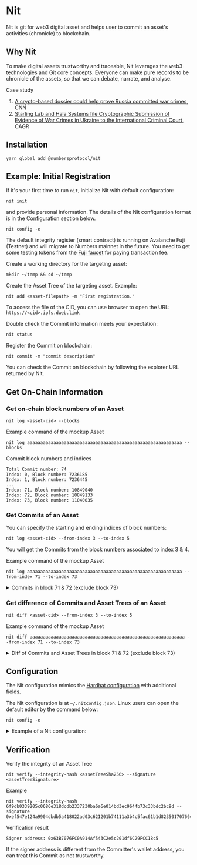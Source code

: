 # Nit

Nit is git for web3 digital asset and helps user to commit an asset's activities (chronicle) to blockchain.

## Why Nit

To make digital assets trustworthy and traceable, Nit leverages the web3 technologies and Git core concepts. Everyone can make pure records to be chronicle of the assets, so that we can debate, narrate, and analyse.

Case study

1. [A crypto-based dossier could help prove Russia committed war crimes](https://edition.cnn.com/2022/06/10/tech/ukraine-war-crimes-blockchain/index.html), CNN
2. [Starling Lab and Hala Systems file Cryptographic Submission of Evidence of War Crimes in Ukraine to the International Criminal Court](https://dornsife.usc.edu/cagr-news/news/2022/06/33571-starling-lab-and-hala-systems-file-cryptographic-submission-evidence-war-crimes), CAGR

## Installation

```shell
yarn global add @numbersprotocol/nit
```

## Example: Initial Registration

If it's your first time to run `nit`, initialize Nit with default configuration:

```
nit init
```

and provide personal information. The details of the Nit configuration format is in the [Configuration](#configuration) section below.

```
nit config -e
```

The default integrity register (smart contract) is running on Avalanche Fuji (Testnet) and will migrate to Numbers mainnet in the future. You need to get some testing tokens from the [Fuji faucet](https://faucet.avax-test.network) for paying transaction fee.

Create a working directory for the targeting asset:

```
mkdir ~/temp && cd ~/temp
```

Create the Asset Tree of the targeting asset. Example:

```
nit add <asset-filepath> -m "First registration."
```

To access the file of the CID, you can use browser to open the URL: `https://<cid>.ipfs.dweb.link`

Double check the Commit information meets your expectation:

```
nit status
```

Register the Commit on blockchain:

```
nit commit -m "commit description"
```

You can check the Commit on blockchain by following the explorer URL returned by Nit.

## Get On-Chain Information

### Get on-chain block numbers of an Asset

```shell
nit log <asset-cid> --blocks
```

Example command of the mockup Asset

```shell
nit log aaaaaaaaaaaaaaaaaaaaaaaaaaaaaaaaaaaaaaaaaaaaaaaaaaaaaaaaaaa --blocks
```

Commit block numbers and indices

```
Total Commit number: 74
Index: 0, Block number: 7236185
Index: 1, Block number: 7236445
...
Index: 71, Block number: 10849040
Index: 72, Block number: 10849133
Index: 73, Block number: 11040035
```

### Get Commits of an Asset

You can specify the starting and ending indices of block numbers:

```shell
nit log <asset-cid> --from-index 3 --to-index 5
```

You will get the Commits from the block numbers associated to index 3 & 4.

Example command of the mockup Asset

```shell
nit log aaaaaaaaaaaaaaaaaaaaaaaaaaaaaaaaaaaaaaaaaaaaaaaaaaaaaaaaaaa --from-index 71 --to-index 73
```

<details>
<summary>Commits in block 71 & 72 (exclude block 73)</summary>

```shell
Total Commit number: 74

block number: 10849040
tx: 0x6d5902173255afe379cc4ae934a6c684ecfd865679286665622de3cf10eddcbe
{
  "assetTreeCid": "bafkreifnpykuw5g2m4k5k5wf55zxtzjmcftstzhtsarlkqytimajj3ntlq",
  "assetTreeSha256": "ad7e154b74da6715d576c5ef7379e52c116729e4f39022b54313430094edb35c",
  "assetTreeSignature": "0x9faf5c9d13b8d90a7a8e88aa6daf089ca89593c28dc241347c4756e83c2f1ea53ed1cb9e189f7ab81c81327527c97595f44ed71dda8e5d78ebe0dccfe9dd27081c",
  "author": "bafkreigzixvzu2tbxbvmvwcvlz2zwoagmb6c2q5egaq4lmd5sesyopmmx4",
  "committer": "bafkreigzixvzu2tbxbvmvwcvlz2zwoagmb6c2q5egaq4lmd5sesyopmmx4",
  "provider": "bafkreigtmno2wacf4ldb6ewbkboe7oojedsp3dky35djytor6guwzhbdpa",
  "timestampCreated": 1655720482,
  "action": "bafkreiavifzn7ntlb6p2lr55k3oezo6pofwvknecukc5auhng4miowcte4",
  "actionResult": "https://bafkreifnpykuw5g2m4k5k5wf55zxtzjmcftstzhtsarlkqytimajj3ntlq.ipfs.dweb.link",
  "abstract": "Action action-initial-registration."
}

block number: 10849133
tx: 0xe383fdc0f4eaf44e8bde4737f33bcd45742dcb846f3beb890976793d7cc9358e
{
  "assetTreeCid": "bafkreidptwydheqfybug4mmnzwzdg4rqxjvg4akl2pwjmrfxhqz33qv4tu",
  "assetTreeSha256": "6f9db0339205c0686e318dcdb2337230ba6a6e014bd3ec9644b73c33bdc2bc9d",
  "assetTreeSignature": "0xef547e124a9904dbdb5a418022ad03c621201b74111a3b4c5fac61b1d82350170766cef8a27737d21ca9b1bd4e04f7cdea460706b68b14e0ed17f2a3de83f9131b",
  "author": "bafkreigzixvzu2tbxbvmvwcvlz2zwoagmb6c2q5egaq4lmd5sesyopmmx4",
  "committer": "bafkreigzixvzu2tbxbvmvwcvlz2zwoagmb6c2q5egaq4lmd5sesyopmmx4",
  "provider": "bafkreigtmno2wacf4ldb6ewbkboe7oojedsp3dky35djytor6guwzhbdpa",
  "timestampCreated": 1655720763,
  "action": "bafkreiavifzn7ntlb6p2lr55k3oezo6pofwvknecukc5auhng4miowcte4",
  "actionResult": "https://bafkreidptwydheqfybug4mmnzwzdg4rqxjvg4akl2pwjmrfxhqz33qv4tu.ipfs.dweb.link",
  "abstract": "Action action-initial-registration."
}
```

</details>

### Get difference of Commits and Asset Trees of an Asset

```shell
nit diff <asset-cid> --from-index 3 --to-index 5
```

Example command of the mockup Asset

```shell
nit diff aaaaaaaaaaaaaaaaaaaaaaaaaaaaaaaaaaaaaaaaaaaaaaaaaaaaaaaaaaa --from-index 71 --to-index 73
```

<details>
<summary>Diff of Commits and Asset Trees in block 71 & 72 (exclude block 73)</summary>

```shell
from: block 10849040, tx 0x6d5902173255afe379cc4ae934a6c684ecfd865679286665622de3cf10eddcbe
  to: block 10849133, tx 0xe383fdc0f4eaf44e8bde4737f33bcd45742dcb846f3beb890976793d7cc9358e

Commit difference
{
  "abstract": "Action action-initial-registration.",
  "action": "bafkreiavifzn7ntlb6p2lr55k3oezo6pofwvknecukc5auhng4miowcte4",
 -"actionResult": "https://bafkreifnpykuw5g2m4k5k5wf55zxtzjmcftstzhtsarlkqytimajj3ntlq.ipfs.dweb.link",
 -"assetTreeCid": "bafkreifnpykuw5g2m4k5k5wf55zxtzjmcftstzhtsarlkqytimajj3ntlq",
 -"assetTreeSha256": "ad7e154b74da6715d576c5ef7379e52c116729e4f39022b54313430094edb35c",
 -"assetTreeSignature": "0x9faf5c9d13b8d90a7a8e88aa6daf089ca89593c28dc241347c4756e83c2f1ea53ed1cb9e189f7ab81c81327527c97595f44ed71dda8e5d78ebe0dccfe9dd27081c",
 +"actionResult": "https://bafkreidptwydheqfybug4mmnzwzdg4rqxjvg4akl2pwjmrfxhqz33qv4tu.ipfs.dweb.link",
 +"assetTreeCid": "bafkreidptwydheqfybug4mmnzwzdg4rqxjvg4akl2pwjmrfxhqz33qv4tu",
 +"assetTreeSha256": "6f9db0339205c0686e318dcdb2337230ba6a6e014bd3ec9644b73c33bdc2bc9d",
 +"assetTreeSignature": "0xef547e124a9904dbdb5a418022ad03c621201b74111a3b4c5fac61b1d82350170766cef8a27737d21ca9b1bd4e04f7cdea460706b68b14e0ed17f2a3de83f9131b",
  "author": "bafkreigzixvzu2tbxbvmvwcvlz2zwoagmb6c2q5egaq4lmd5sesyopmmx4",
  "committer": "bafkreigzixvzu2tbxbvmvwcvlz2zwoagmb6c2q5egaq4lmd5sesyopmmx4",
  "provider": "bafkreigtmno2wacf4ldb6ewbkboe7oojedsp3dky35djytor6guwzhbdpa",
 -"timestampCreated": 1655720482
 +"timestampCreated": 1655720763
}

Asset Tree difference
{
  "abstract": "",
  "assetCid": "bafybeif3ctgbmiso4oykvwj6jebyrkjxqr26bfrkesla5yr2ypgx47wgle",
  "assetCreator": null,
  "assetSha256": null,
  "assetTimestampCreated": null,
  "assetTreeCustomKey1": "foo",
  "assetTreeCustomKey2": "bar",
  "encodingFormat": "application/zip",
  "license": {
    "document": "https://starlinglab.org",
    "name": "Starling License"
  },
 +"nftRecord": "bafkreielfjf7sfxigb4r7tejt7jhl6kthxoujwziywixlwxjjho32may7y"
}
```
</details>

## Configuration

The Nit configuration mimics the [Hardhat configuration](https://hardhat.org/config) with additional fields.

The Nit configuration is at `~/.nitconfig.json`. Linux users can open the default editor by the command below:

```shell
nit config -e
```

<details>
<summary>Example of a Nit configuration:</summary>

```json
{
  // CID of the author's profile of original Assets
  "author": "bafkreihkrnjvjeijjhalozcfpgrgb46673dlt4e3qm5bmvzzb4if423wse",
  // CID of the committer's profile who creates Asset Trees and Commits
  "committer": "bafkreihkrnjvjeijjhalozcfpgrgb46673dlt4e3qm5bmvzzb4if423wse",
  // CID of the service provider who hosts the integrity registration service
  "provider": "bafkreido4zu743f6isb5wninfkedvbirj2ngb5fkivrpdijh2xtd3s6rnu",
  "defaultNetwork": "fuji",
  "network": {
    "rinkeby": {
      "url": "https://eth-rinkeby.alchemyapi.io/v2/UO5kfog_UDJgGCuqeaSJmnE95_gKOnFN",
      "gasLimit": 200000,
      "accounts": [
        "<private-key>",
      ],
      // integrity record contract address
      "contract": "0x2Aa4e29872DE77E1Bc6cF310d647F9cB0f9a073B",
      "explorerBaseUrl": "https://rinkeby.etherscan.io/tx"
    },
    "avalanche": {
      "chainId": 43114,
      "url": "https://api.avax.network/ext/bc/C/rpc",
      "accounts": [
        "<private-key>",
      ],
      "contract": "0x1970aFD0831E9233667fb9484910926c2b18BCb4",
      "explorerBaseUrl": "https://snowtrace.io/tx"
    },
    "fuji": {
      "url": "https://api.avax-test.network/ext/bc/C/rpc",
      "chainId": 43113,
      "gasLimit": 200000,
      "accounts": [
        "<private-key>",
      ],
      "contract": "0xA2De03bee39Fa637440909abC5621063bC5DA926",
      "explorerBaseUrl": "https://testnet.snowtrace.io/tx"
    },
    "polygon": {
      "url": "https://polygon-rpc.com/",
      "gasPrice": 60000000000,
      "accounts": [
        "<private-key>",
      ],
      "contract": "0x2094747c6c870f20E38f701116CBb46845b5E5c1",
      "explorerBaseUrl": "https://polygonscan.com/tx"
    },
    "moonbase": {
      "url": "https://rpc.api.moonbase.moonbeam.network",
      "accounts": [
        "<private-key>",
      ],
      "contract": "0xfbeA33fe2b266697404Dc5D1dC0A4ee9D0eDED23",
      "explorerBaseUrl": "https://moonbase.moonscan.io/tx"
    },
    "aurora_testnet": {
      "url": "https://testnet.aurora.dev/",
      "chainId": 1313161555,
      "accounts": [
        "<private-key>",
      ],
      "contract": "0x8e1bF90681C672e25aE880767d57f0552f6F5Cd1",
      "explorerBaseUrl": "https://testnet.aurorascan.dev/tx"
    }
  },
  // For the ipfsadd command. We will support web3.storage soon
  "infura": {
    "projectId": "aaaaaaaaaaaaaaaaaaaaaaaaaaa",
    "projectSecret": "aaaaaaaaaaaaaaaaaaaaaaaaaaaaaaaa"
  }
}
```

</details>

## Verification

Verify the integrity of an Asset Tree

```shell
nit verify --integrity-hash <assetTreeSha256> --signature <assetTreeSignature>
```

Example

```shell
nit verify --integrity-hash 6f9db0339205c0686e318dcdb2337230ba6a6e014bd3ec9644b73c33bdc2bc9d --signature 0xef547e124a9904dbdb5a418022ad03c621201b74111a3b4c5fac61b1d82350170766cef8a27737d21ca9b1bd4e04f7cdea460706b68b14e0ed17f2a3de83f9131b
```

Verification result

```shell
Signer address: 0x63B7076FC0A914Af543C2e5c201df6C29FCC18c5
```

If the signer address is different from the Committer's wallet address, you can treat this Commit as not trustworthy.